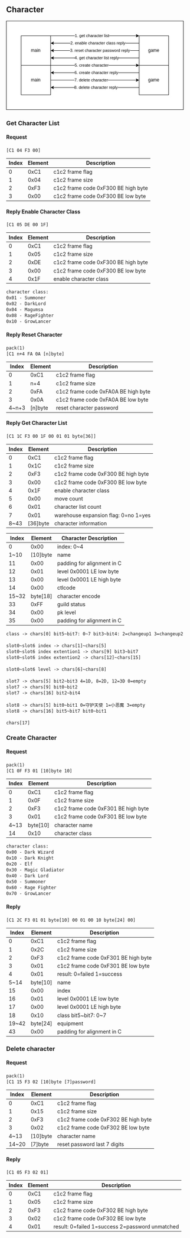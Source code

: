 ## Character

<img src="character.jpg">

### Get Character List

#### Request

```
[C1 04 F3 00]
```

| Index | Element | Description                         |
| ----- | ------- | ----------------------------------- |
| 0     | 0xC1    | c1c2 frame flag                     |
| 1     | 0x04    | c1c2 frame size                     |
| 2     | 0xF3    | c1c2 frame code 0xF300 BE high byte |
| 3     | 0x00    | c1c2 frame code 0xF300 BE low byte  |

#### Reply Enable Character Class

```
[C1 05 DE 00 1F]
```

| Index | Element | Description                         |
| ----- | ------- | ----------------------------------- |
| 0     | 0xC1    | c1c2 frame flag                     |
| 1     | 0x05    | c1c2 frame size                     |
| 2     | 0xDE    | c1c2 frame code 0xF300 BE high byte |
| 3     | 0x00    | c1c2 frame code 0xF300 BE low byte  |
| 4     | 0x1F    | enable character class              |

```
character class:
0x01 - Summoner
0x02 - DarkLord
0x04 - Magumsa
0x08 - RageFighter
0x10 - GrowLancer
```

#### Reply Reset Character

```
pack(1)
[C1 n+4 FA 0A [n]byte]
```

| Index | Element | Description                         |
| ----- | ------- | ----------------------------------- |
| 0     | 0xC1    | c1c2 frame flag                     |
| 1     | n+4     | c1c2 frame size                     |
| 2     | 0xFA    | c1c2 frame code 0xFA0A BE high byte |
| 3     | 0x0A    | c1c2 frame code 0xFA0A BE low byte  |
| 4~n+3 | [n]byte | reset character password            |

#### Reply Get Character List

```
[C1 1C F3 00 1F 00 01 01 byte[36]]
```

| Index | Element  | Description                          |
| ----- | -------- | ------------------------------------ |
| 0     | 0xC1     | c1c2 frame flag                      |
| 1     | 0x1C     | c1c2 frame size                      |
| 2     | 0xF3     | c1c2 frame code 0xF300 BE high byte  |
| 3     | 0x00     | c1c2 frame code 0xF300 BE low byte   |
| 4     | 0x1F     | enable character class               |
| 5     | 0x00     | move count                           |
| 6     | 0x01     | character list count                 |
| 7     | 0x01     | warehouse expansion flag: 0=no 1=yes |
| 8~43  | [36]byte | character information                |

| Index | Element  | Character Description      |
| ----- | -------- | -------------------------- |
| 0     | 0x00     | index: 0~4                 |
| 1~10  | [10]byte | name                       |
| 11    | 0x00     | padding for alignment in C |
| 12    | 0x01     | level 0x0001 LE low byte   |
| 13    | 0x00     | level 0x0001 LE high byte  |
| 14    | 0x00     | ctlcode                    |
| 15~32 | byte[18] | character encode           |
| 33    | 0xFF     | guild status               |
| 34    | 0x00     | pk level                   |
| 35    | 0x00     | padding for alignment in C |

```
class -> chars[0] bit5~bit7: 0~7 bit3~bit4: 2=changeup1 3=changeup2

slot0~slot6 index -> chars[1]~chars[5]
slot0~slot6 index extention1 -> chars[9] bit3~bit7
slot0~slot6 index extention2 -> chars[12]~chars[15]

slot0~slot6 level -> chars[6]~chars[8]

slot7 -> chars[5] bit2~bit3 4=1D, 8=2D, 12=3D 0=empty
slot7 -> chars[9] bit0~bit2
slot7 -> chars[16] bit2~bit4

slot8 -> chars[5] bit0~bit1 0=守护天使 1=小恶魔 3=empty
slot8 -> chars[16] bit5~bit7 bit0~bit1

chars[17]
```

### Create Character

#### Request

```
pack(1)
[C1 0F F3 01 [10]byte 10]
```

| Index | Element  | Description                         |
| ----- | -------- | ----------------------------------- |
| 0     | 0xC1     | c1c2 frame flag                     |
| 1     | 0x0F     | c1c2 frame size                     |
| 2     | 0xF3     | c1c2 frame code 0xF301 BE high byte |
| 3     | 0x01     | c1c2 frame code 0xF301 BE low byte  |
| 4~13  | byte[10] | character name                      |
| 14    | 0x10     | character class                     |

```
character class:
0x00 - Dark Wizard
0x10 - Dark Knight
0x20 - Elf
0x30 - Magic Gladiator
0x40 - Dark Lord
0x50 - Summoner
0x60 - Rage Fighter
0x70 - GrowLancer
```

#### Reply

```
[C1 2C F3 01 01 byte[10] 00 01 00 10 byte[24] 00]
```

| Index | Element  | Description                         |
| ----- | -------- | ----------------------------------- |
| 0     | 0xC1     | c1c2 frame flag                     |
| 1     | 0x2C     | c1c2 frame size                     |
| 2     | 0xF3     | c1c2 frame code 0xF301 BE high byte |
| 3     | 0x01     | c1c2 frame code 0xF301 BE low byte  |
| 4     | 0x01     | result: 0=failed 1=success          |
| 5~14  | byte[10] | name                                |
| 15    | 0x00     | index                               |
| 16    | 0x01     | level 0x0001 LE low byte            |
| 17    | 0x00     | level 0x0001 LE high byte           |
| 18    | 0x10     | class bit5~bit7: 0~7                |
| 19~42 | byte[24] | equipment                           |
| 43    | 0x00     | padding for alignment in C          |

### Delete character

#### Request

```
pack(1)
[C1 15 F3 02 [10]byte [7]password]
```

| Index | Element  | Description                         |
| ----- | -------- | ----------------------------------- |
| 0     | 0xC1     | c1c2 frame flag                     |
| 1     | 0x15     | c1c2 frame size                     |
| 2     | 0xF3     | c1c2 frame code 0xF302 BE high byte |
| 3     | 0x02     | c1c2 frame code 0xF302 BE low byte  |
| 4~13  | [10]byte | character name                      |
| 14~20 | [7]byte  | reset password last 7 digits        |

#### Reply

```
[C1 05 F3 02 01]
```

| Index | Element | Description                                     |
| ----- | ------- | ----------------------------------------------- |
| 0     | 0xC1    | c1c2 frame flag                                 |
| 1     | 0x05    | c1c2 frame size                                 |
| 2     | 0xF3    | c1c2 frame code 0xF302 BE high byte             |
| 3     | 0x02    | c1c2 frame code 0xF302 BE low byte              |
| 4     | 0x01    | result: 0=failed 1=success 2=password unmatched |
